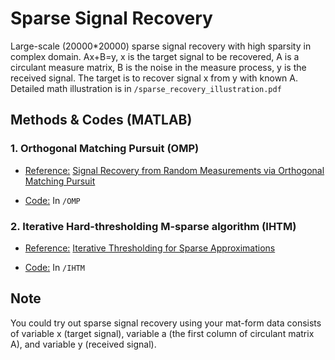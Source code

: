 Sparse Signal Recovery
=
Large-scale (20000*20000) sparse signal recovery with high sparsity in complex domain.
Ax+B=y, x is the target signal to be recovered, A is a circulant measure matrix, B is the noise in the measure process, y is the received signal. The target is to recover signal x from y with known A. Detailed math illustration is in `/sparse_recovery_illustration.pdf`
  
    
    
Methods & Codes (MATLAB)
-

### 1. Orthogonal Matching Pursuit (OMP)

* <u>Reference:</u> 
[Signal Recovery from Random Measurements via Orthogonal Matching Pursuit](https://authors.library.caltech.edu/9490/1/TROieeetit07.pdf)

* <u>Code:</u>
In `/OMP`

   

### 2. Iterative Hard-thresholding M-sparse algorithm (IHTM)
* <u>Reference:</u> 
[Iterative Thresholding for Sparse Approximations](https://link.springer.com/content/pdf/10.1007/s00041-008-9035-z.pdf)

* <u>Code:</u>
In `/IHTM`

Note
-   
You could try out sparse signal recovery using your mat-form data consists of variable x (target signal), variable a (the first column of circulant matrix A), and variable y (received signal).

